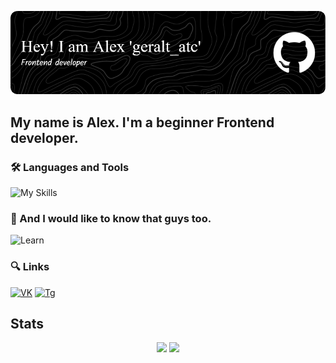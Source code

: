 ![Header](https://github.com/geraltAtc/geraltAtc/blob/main/assets/header.png)

## My name is Alex. I'm a beginner Frontend developer.

### 🛠 Languages and Tools
![My Skills](https://skillicons.dev/icons?i=js,html,css,ts,react,figma
)
### 📖 And I would like to know that guys too.
![Learn](https://skillicons.dev/icons?i=sass,tailwindcss,nodejs,nextjs,expressjs,mongodb
)

### 🔍 Links
[![VK](https://img.shields.io/badge/VK-282C34?logo=vk&logoColor=4F7DB3
)](https://vk.com/geralt_atc)
[![Tg](https://img.shields.io/badge/Tg-282C34?logo=telegram&logoColor=27A0D9
)](https://t.me/geralt_atc)

## Stats
<!-- 
![geraltAtc's GitHub stats](https://github-readme-stats.vercel.app/api?username=geraltAtc&show_icons=true&bg_color=00000000&text_color=FFFFFF
)

![Top Langs](https://github-readme-stats.vercel.app/api/top-langs/?username=geraltAtc&layout=compact&theme=dark&title_color=280ed&bg_color=00000000
) -->

<div align="center" style="display: flexbox;">
	<img height="170em" src="https://github-readme-stats.vercel.app/api?username=geraltAtc&show_icons=true&bg_color=00000000&text_color=FFFFFF"/>
	<img height="160em" src="https://github-readme-stats.vercel.app/api/top-langs/?username=geraltAtc&layout=compact&theme=dark&title_color=280ed&bg_color=00000000"/>
</div>